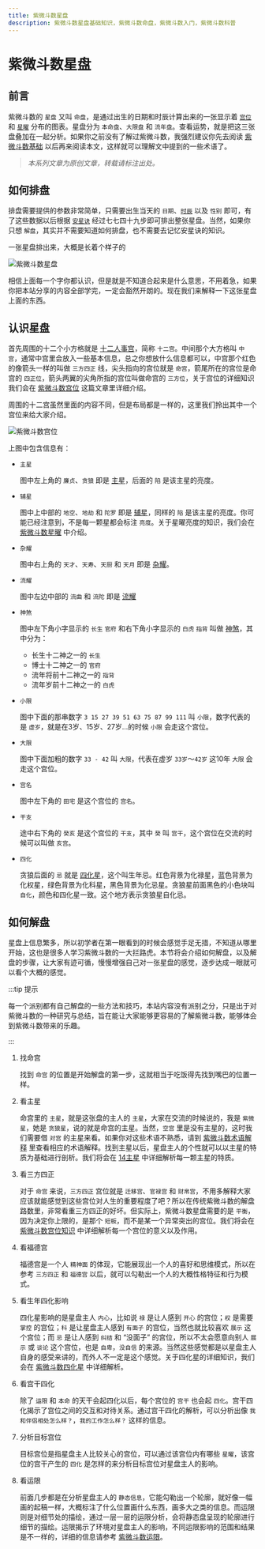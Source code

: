 ```yaml
---
title: 紫微斗数星盘
description: 紫微斗数星盘基础知识，紫微斗数命盘，紫微斗数入门，紫微斗数科普
---
```


<script setup>
import Donate from '/components/donate.vue'
</script>

# 紫微斗数星盘

## 前言

紫微斗数的 `星盘` 又叫 `命盘`，是通过出生的日期和时辰计算出来的一张显示着 [`宫位`](./palace.md) 和 [`星曜`](./star.md) 分布的图表。星盘分为 `本命盘`、`大限盘` 和 `流年盘`。查看运势，就是把这三张盘叠加在一起分析。如果你之前没有了解过紫微斗数，我强烈建议你先去阅读 [紫微斗数基础](./basis.md) 以后再来阅读本文，这样就可以理解文中提到的一些术语了。

>*本系列文章为原创文章，转载请标注出处。*

<Donate />

## 如何排盘

排盘需要提供的参数非常简单，只需要出生当天的 `日期`、[`时辰`](./basis.md#十二时辰) 以及 `性别` 即可，有了这些数据以后根据 [`安星诀`](./setup.md) 经过七七四十九步即可排出整张星盘。当然，如果你只想 `解盘`，其实并不需要知道如何排盘，也不需要去记忆安星诀的知识。

一张星盘排出来，大概是长着个样子的

![紫微斗数星盘](/.vitepress/public/astrolabe@2x.png)

相信上面每一个字你都认识，但是就是不知道合起来是什么意思，不用着急，如果你把本站分享的内容全部学完，一定会豁然开朗的。现在我们来解释一下这张星盘上面的东西。

## 认识星盘

首先周围的十二个小方格就是 [十二人事宫](./palace.md)，简称 `十二宫`。中间那个大方格叫 `中宫`，通常中宫里会放入一些基本信息，总之你想放什么信息都可以，中宫那个红色的像箭头一样的叫做 `三方四正` 线，尖头指向的宫位就是 `命宫`，箭尾所在的宫位是命宫的 `四正位`，箭头两翼的尖角所指的宫位叫做命宫的 `三方位`，关于宫位的详细知识我们会在 [紫微斗数宫位](./palace.md) 这篇文章里详细介绍。

周围的十二宫虽然里面的内容不同，但是布局都是一样的，这里我们拎出其中一个宫位来给大家介绍。

![紫微斗数宫位](/.vitepress/public/palace@2x.png)

上图中包含信息有：

- `主星`

  图中左上角的 `廉贞`、`贪狼` 即是 [主星](./major-star.md)，后面的 `陷` 是该主星的亮度。

- `辅星`

  图中上中部的 `地空`、`地劫` 和 `陀罗` 即是 [辅星](./minor-star.md)，同样的 `陷` 是该主星的亮度。你可能已经注意到，不是每一颗星都会标注 `亮度`。关于星曜亮度的知识，我们会在 [紫微斗数星曜](./star.md) 中介绍。

- `杂耀`

  图中右上角的 `天才`、`天寿`、`天厨` 和 `天月` 即是 [杂耀](./adj-star.md)。

- `流耀`

  图中左边中部的 `流曲` 和 `流陀` 即是 [流耀](./star.md#流耀)

- `神煞`

  图中左下角小字显示的 `长生` `官府` 和右下角小字显示的 `白虎` `指背` 叫做 [神煞](./star.md#神煞)，其中分为：

  - 长生十二神之一的 `长生`
  - 博士十二神之一的  `官府`
  - 流年将前十二神之一的  `指背`
  - 流年岁前十二神之一的  `白虎`

- `小限`

  图中下面的那串数字 `3 15 27 39 51 63 75 87 99 111` 叫 `小限`，数字代表的是 `虚岁`，就是在3岁、15岁、27岁...的时候 `小限` 会走这个宫位。

- `大限`

  图中下面加粗的数字 `33 - 42` 叫 `大限`，代表在虚岁 `33岁`～`42岁` 这10年 `大限` 会走这个宫位。

- `宫名`

  图中左下角的 `田宅` 是这个宫位的 `宫名`。

- `干支`

  途中右下角的 `癸亥` 是这个宫位的 `干支`，其中 `癸` 叫 `宫干`，这个宫位在交流的时候可以叫做 `亥宫`。

- `四化`

  贪狼后面的 `忌` 就是 [四化星](./mutagen.md)，这个叫生年忌。红色背景为化禄星，蓝色背景为化权星，绿色背景为化科星，黑色背景为化忌星。贪狼星前面黑色的小色块叫 `自化`，颜色和四化星一致。这个地方表示贪狼星自化忌。

## 如何解盘

星盘上信息繁多，所以初学者在第一眼看到的时候会感觉手足无措，不知道从哪里开始，这也是很多人学习紫微斗数的一大拦路虎。本节将会介绍如何解盘，以及解盘的步骤，让大家有迹可循，慢慢增强自己对一张星盘的感觉，逐步达成一眼就可以看个大概的感觉。

:::tip 提示

每一个派别都有自己解盘的一些方法和技巧，本站内容没有派别之分，只是出于对紫微斗数的一种研究与总结，旨在能让大家能够更容易的了解紫微斗数，能够体会到紫微斗数带来的乐趣。

:::

1. 找命宫
   
    找到 `命宫` 的位置是开始解盘的第一步，这就相当于吃饭得先找到嘴巴的位置一样。

2. 看主星

    命宫里的 `主星`，就是这张盘的主人的 `主星`，大家在交流的时候说的，我是 `紫微星`，她是 `贪狼星`，说的就是命宫的主星。当然，`空宫` 里是没有主星的，这时我们需要借 `对宫` 的主星来看。如果你对这些术语不熟悉，请到 [紫微斗数术语解释](./basis.md#术语解释) 里查看相应的术语解释。找到主星以后，星盘主人的个性就可以以主星的特质为基础进行剖析。我们将会在 [14主星](./major-star.md) 中详细解析每一颗主星的特质。

3. 看三方四正

    对于 `命宫` 来说，`三方四正` 宫位就是 `迁移宫`、`官禄宫` 和 `财帛宫`，不用多解释大家应该就能感觉到这些宫位对人生的重要程度了吧？所以在传统紫微斗数的解盘路数里，非常看重三方四正的好坏。但实际上，紫微斗数星盘需要的是 `平衡`，因为决定你上限的，是那个 `短板`，而不是某一个异常突出的宫位。我们将会在 [紫微斗数宫位知识](./palace.md) 中详细解析每一个宫位的意义以及作用。

4. 看福德宫

    福德宫是一个人 `精神面` 的体现，它能展现出一个人的喜好和思维模式，所以在参考 `三方四正` 和 `福德宫` 以后，就可以勾勒出一个人的大概性格特征和行为模式。

5. 看生年四化影响

    四化星影响的是星盘主人 `内心`，比如说 `禄` 是让人感到 `开心` 的宫位；`权` 是需要 `掌控` 的宫位；`科` 是让星盘主人感到 `有面子` 的宫位，当然也就比较喜欢 `展示` 这个宫位；而 `忌` 是让人感到 `纠结` 和 “没面子” 的宫位，所以不太会愿意向别人 `展示` 或 `谈论` 这个宫位，也是 `自卑`，`没自信` 的来源。当然这些感觉都是以星盘主人自身的感受来讲的，而外人不一定是这个感觉。关于四化星的详细知识，我们会在 [紫微斗数四化星](./mutagen.md) 中详细解析。

6. 看宫干四化

    除了 `运限` 和 `本命` 的天干会起四化以后，每个宫位的 `宫干` 也会起 `四化`。宫干四化揭示了宫位之间的交互和对待关系。通过宫干四化的解析，可以分析出像 `我和伴侣相处怎么样？`，`我的工作怎么样？` 这样的信息。

7. 分析目标宫位

    目标宫位是指星盘主人比较关心的宫位，可以通过该宫位内有哪些 `星曜`，该宫位的宫干产生的 `四化` 是怎样的来分析目标宫位对星盘主人的影响。 

8. 看运限

    前面几步都是在分析星盘主人的 `静态信息`，它能勾勒出一个轮廓，就好像一幅画的起稿一样，大概标注了什么位置画什么东西，画多大之类的信息。而运限则是对细节处的描绘，通过一层一层的运限分析，会将静态盘呈现的轮廓进行细节的描绘。运限揭示了环境对星盘主人的影响，不同运限影响的范围和结果是不一样的，详细的信息请参考 [紫微斗数运限](./horoscope.md)。